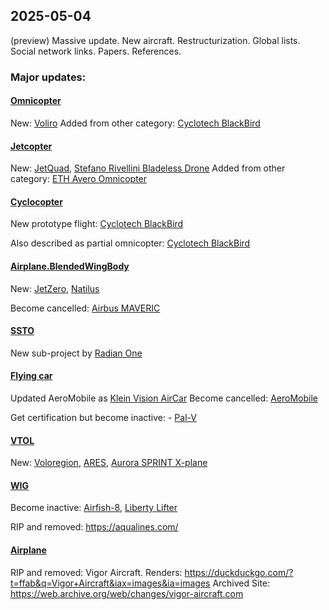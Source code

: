 ## 2025-05-04

(preview) Massive update. New aircraft. Restructurization. Global lists. Social network links. Papers. References.

### Major updates:

#### [Omnicopter](Omnicopter.md)

New: [Voliro](Omnicopter.md#voliro)
Added from other category: [Cyclotech BlackBird](Omnicopter.md#cyclotech-blackbird)

#### [Jetcopter](Jetcopter.md)

New: [JetQuad](Jetcopter.md#jetquad), [Stefano Rivellini Bladeless Drone](Jetcopter.md#stefano-rivellini-bladeless-drone)
Added from other category: [ETH Avero Omnicopter](Jetcopter.md#eth-avero-omnicopter)


#### [Cyclocopter](Cyclocopter.md)

New prototype flight: [Cyclotech BlackBird](Cyclocopter.md#cyclotech-blackbird)

Also described as partial omnicopter: [Cyclotech BlackBird](Omnicopter.md#cyclotech-blackbird)


#### [Airplane.BlendedWingBody](Airplane.BlendedWingBody.md)
New: [JetZero](Airplane.BlendedWingBody.md#jetzero), [Natilus](Airplane.BlendedWingBody.md#natilus)

Become cancelled: [Airbus MAVERIC](Airplane.BlendedWingBody.md#airbus-maveric)

#### [SSTO](SSTO.md)
New sub-project by [Radian One](SSTO.md#radian-one)

#### [Flying car](FlyingCar.md)
Updated AeroMobile as [Klein Vision AirCar](FlyingCar.md#klein-vision-aircar)
Become cancelled: [AeroMobile](FlyingCar.md#aeromobil)

Get certification but become inactive: - [Pal-V](FlyingCar.md#pal-v)

#### [VTOL](VTOL.md)
New: [Voloregion](VTOL.md#voloregion), [ARES](VTOL.md#ares), [Aurora SPRINT X-plane](VTOL.md#aurora-sprint-x-plane)



#### [WIG](WIG.md)

Become inactive: [Airfish-8](WIG.md#airfish-8), [Liberty Lifter](WIG.md#liberty-lifter)

RIP and removed: <https://aqualines.com/>

#### [Airplane](Airplane.md)
RIP and removed: Vigor Aircraft.
Renders: <https://duckduckgo.com/?t=ffab&q=Vigor+Aircraft&iax=images&ia=images>
Archived Site: <https://web.archive.org/web/changes/vigor-aircraft.com>


